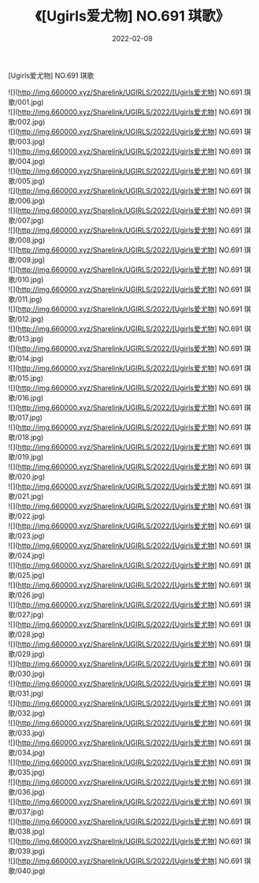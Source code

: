 ﻿---
layout: post
title:  《[Ugirls爱尤物] NO.691 琪歌》
date:   2022-02-08
img: http://img.660000.xyz/Sharelink/UGIRLS/2022/[Ugirls爱尤物] NO.691 琪歌/000.jpg
categories: [美女, 清纯, 唯美]
---

[Ugirls爱尤物] NO.691 琪歌

 ![](http://img.660000.xyz/Sharelink/UGIRLS/2022/[Ugirls爱尤物] NO.691 琪歌/001.jpg) <br>![](http://img.660000.xyz/Sharelink/UGIRLS/2022/[Ugirls爱尤物] NO.691 琪歌/002.jpg) <br>![](http://img.660000.xyz/Sharelink/UGIRLS/2022/[Ugirls爱尤物] NO.691 琪歌/003.jpg) <br>![](http://img.660000.xyz/Sharelink/UGIRLS/2022/[Ugirls爱尤物] NO.691 琪歌/004.jpg) <br>![](http://img.660000.xyz/Sharelink/UGIRLS/2022/[Ugirls爱尤物] NO.691 琪歌/005.jpg) <br>![](http://img.660000.xyz/Sharelink/UGIRLS/2022/[Ugirls爱尤物] NO.691 琪歌/006.jpg) <br>![](http://img.660000.xyz/Sharelink/UGIRLS/2022/[Ugirls爱尤物] NO.691 琪歌/007.jpg) <br>![](http://img.660000.xyz/Sharelink/UGIRLS/2022/[Ugirls爱尤物] NO.691 琪歌/008.jpg) <br>![](http://img.660000.xyz/Sharelink/UGIRLS/2022/[Ugirls爱尤物] NO.691 琪歌/009.jpg) <br>![](http://img.660000.xyz/Sharelink/UGIRLS/2022/[Ugirls爱尤物] NO.691 琪歌/010.jpg) <br>![](http://img.660000.xyz/Sharelink/UGIRLS/2022/[Ugirls爱尤物] NO.691 琪歌/011.jpg) <br>![](http://img.660000.xyz/Sharelink/UGIRLS/2022/[Ugirls爱尤物] NO.691 琪歌/012.jpg) <br>![](http://img.660000.xyz/Sharelink/UGIRLS/2022/[Ugirls爱尤物] NO.691 琪歌/013.jpg) <br>![](http://img.660000.xyz/Sharelink/UGIRLS/2022/[Ugirls爱尤物] NO.691 琪歌/014.jpg) <br>![](http://img.660000.xyz/Sharelink/UGIRLS/2022/[Ugirls爱尤物] NO.691 琪歌/015.jpg) <br>![](http://img.660000.xyz/Sharelink/UGIRLS/2022/[Ugirls爱尤物] NO.691 琪歌/016.jpg) <br>![](http://img.660000.xyz/Sharelink/UGIRLS/2022/[Ugirls爱尤物] NO.691 琪歌/017.jpg) <br>![](http://img.660000.xyz/Sharelink/UGIRLS/2022/[Ugirls爱尤物] NO.691 琪歌/018.jpg) <br>![](http://img.660000.xyz/Sharelink/UGIRLS/2022/[Ugirls爱尤物] NO.691 琪歌/019.jpg) <br>![](http://img.660000.xyz/Sharelink/UGIRLS/2022/[Ugirls爱尤物] NO.691 琪歌/020.jpg) <br>![](http://img.660000.xyz/Sharelink/UGIRLS/2022/[Ugirls爱尤物] NO.691 琪歌/021.jpg) <br>![](http://img.660000.xyz/Sharelink/UGIRLS/2022/[Ugirls爱尤物] NO.691 琪歌/022.jpg) <br>![](http://img.660000.xyz/Sharelink/UGIRLS/2022/[Ugirls爱尤物] NO.691 琪歌/023.jpg) <br>![](http://img.660000.xyz/Sharelink/UGIRLS/2022/[Ugirls爱尤物] NO.691 琪歌/024.jpg) <br>![](http://img.660000.xyz/Sharelink/UGIRLS/2022/[Ugirls爱尤物] NO.691 琪歌/025.jpg) <br>![](http://img.660000.xyz/Sharelink/UGIRLS/2022/[Ugirls爱尤物] NO.691 琪歌/026.jpg) <br>![](http://img.660000.xyz/Sharelink/UGIRLS/2022/[Ugirls爱尤物] NO.691 琪歌/027.jpg) <br>![](http://img.660000.xyz/Sharelink/UGIRLS/2022/[Ugirls爱尤物] NO.691 琪歌/028.jpg) <br>![](http://img.660000.xyz/Sharelink/UGIRLS/2022/[Ugirls爱尤物] NO.691 琪歌/029.jpg) <br>![](http://img.660000.xyz/Sharelink/UGIRLS/2022/[Ugirls爱尤物] NO.691 琪歌/030.jpg) <br>![](http://img.660000.xyz/Sharelink/UGIRLS/2022/[Ugirls爱尤物] NO.691 琪歌/031.jpg) <br>![](http://img.660000.xyz/Sharelink/UGIRLS/2022/[Ugirls爱尤物] NO.691 琪歌/032.jpg) <br>![](http://img.660000.xyz/Sharelink/UGIRLS/2022/[Ugirls爱尤物] NO.691 琪歌/033.jpg) <br>![](http://img.660000.xyz/Sharelink/UGIRLS/2022/[Ugirls爱尤物] NO.691 琪歌/034.jpg) <br>![](http://img.660000.xyz/Sharelink/UGIRLS/2022/[Ugirls爱尤物] NO.691 琪歌/035.jpg) <br>![](http://img.660000.xyz/Sharelink/UGIRLS/2022/[Ugirls爱尤物] NO.691 琪歌/036.jpg) <br>![](http://img.660000.xyz/Sharelink/UGIRLS/2022/[Ugirls爱尤物] NO.691 琪歌/037.jpg) <br>![](http://img.660000.xyz/Sharelink/UGIRLS/2022/[Ugirls爱尤物] NO.691 琪歌/038.jpg) <br>![](http://img.660000.xyz/Sharelink/UGIRLS/2022/[Ugirls爱尤物] NO.691 琪歌/039.jpg) <br>![](http://img.660000.xyz/Sharelink/UGIRLS/2022/[Ugirls爱尤物] NO.691 琪歌/040.jpg) <br>